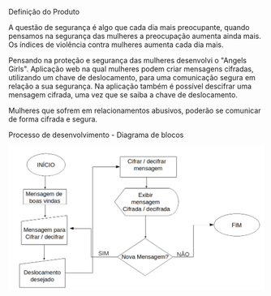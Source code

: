 Definição do Produto

A questão de segurança é algo que cada dia mais preocupante, quando pensamos na segurança das mulheres a preocupação aumenta ainda mais. Os índices de violência contra mulheres aumenta cada dia mais. 

Pensando na proteção e segurança das mulheres desenvolvi o "Angels Girls". Aplicação web na qual mulheres podem criar mensagens cifradas, utilizando um chave de deslocamento, para uma comunicação segura em relação a sua segurança. Na aplicação também é possível descifrar uma mensagem cifrada, uma vez que se saiba a chave de deslocamento.

Mulheres que sofrem em relacionamentos abusivos, poderão se comunicar de forma cifrada e segura.


Processo de desenvolvimento - Diagrama de blocos

![Legenda](https://github.com/PriTheodoro/caesar-cipher/blob/master/src/Diagrama%20de%20blocos..png)

